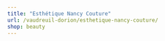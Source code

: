 ```yaml
---
title: "Esthétique Nancy Couture"
url: /vaudreuil-dorion/esthetique-nancy-couture/
shop: beauty
---
```

